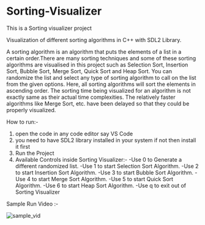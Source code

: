# Sorting-Visualizer
This is a Sorting visualizer project

Visualization of different sorting algorithms in C++ with SDL2 Library.

A sorting algorithm is an algorithm that puts the elements of a list in a certain order.There are many sorting techniques and some of these sorting algorithms are visualised in this project such as Selection Sort, Insertion Sort, Bubble Sort, Merge Sort, Quick Sort and Heap Sort. You can randomize the list and select any type of sorting algorithm to call on the list from the given options. Here, all sorting algorithms will sort the elements in ascending order. The sorting time being visualized for an algorithm is not exactly same as their actual time complexities. The relatively faster algorithms like Merge Sort, etc. have been delayed so that they could be properly visualized.

How to run:-
1) open the code in any code editor say VS Code
2) you need to have SDL2 library installed in your system if not then install it first
3) Run the Project
4) Available Controls inside Sorting Visualizer:-
    -Use 0 to Generate a different randomized list.
    -Use 1 to start Selection Sort Algorithm.
    -Use 2 to start Insertion Sort Algorithm.
    -Use 3 to start Bubble Sort Algorithm.
    -Use 4 to start Merge Sort Algorithm.
    -Use 5 to start Quick Sort Algorithm.
    -Use 6 to start Heap Sort Algorithm.
    -Use q to exit out of Sorting Visualizer
   
 Sample Run Video :-

![sample_vid](https://github.com/user-attachments/assets/2e4eeb91-672f-4494-9827-5132d8a8d006)
